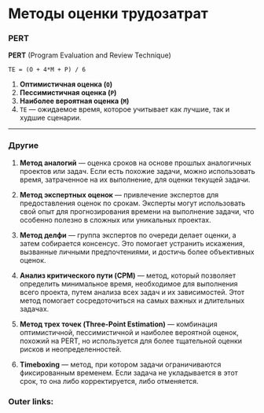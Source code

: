 
# Методы оценки трудозатрат

### PERT

**PERT** (Program Evaluation and Review Technique)

```
TE = (O + 4*M + P) / 6
```

1. **Оптимистичная оценка (`O`)** 
2. **Пессимистичная оценка (`P`)** 
3. **Наиболее вероятная оценка (`M`)** 
4. `TE` — ожидаемое время, которое учитывает как лучшие, так и худшие сценарии.

---
### Другие

1. **Метод аналогий** — оценка сроков на основе прошлых аналогичных проектов или задач. Если есть похожие задачи, можно использовать время, затраченное на их выполнение, для оценки текущей задачи.
    
2. **Метод экспертных оценок** — привлечение экспертов для предоставления оценок по срокам. Эксперты могут использовать свой опыт для прогнозирования времени на выполнение задачи, что особенно полезно в сложных или уникальных проектах.
    
3. **Метод делфи** — группа экспертов по очереди делает оценки, а затем собирается консенсус. Это помогает устранить искажения, вызванные личными предпочтениями, и достичь более объективных оценок.
    
4. **Анализ критического пути (CPM)** — метод, который позволяет определить минимальное время, необходимое для выполнения всего проекта, путем анализа всех задач и их зависимостей. Этот метод помогает сосредоточиться на самых важных и длительных задачах.
    
5. **Метод трех точек (Three-Point Estimation)** — комбинация оптимистичной, пессимистичной и наиболее вероятной оценок, похожий на PERT, но используется для более тщательной оценки рисков и неопределенностей.
    
6. **Timeboxing** — метод, при котором задачи ограничиваются фиксированным временем. Если задача не укладывается в этот срок, то она либо корректируется, либо отменяется.

### Outer links:

